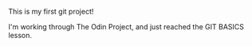 This is my first git project! 

I'm working through The Odin Project, and just reached the GIT BASICS lesson. 
